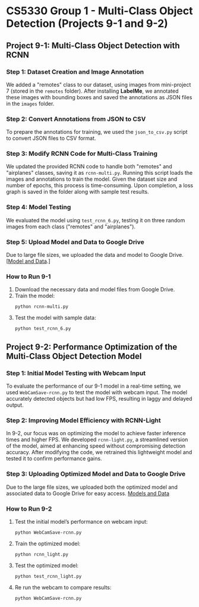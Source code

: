 # CS5330 Group 1 - Multi-Class Object Detection (Projects 9-1 and 9-2)

## Project 9-1: Multi-Class Object Detection with RCNN

### Step 1: Dataset Creation and Image Annotation
We added a "remotes" class to our dataset, using images from mini-project 7 (stored in the `remotes` folder). After installing **LabelMe**, we annotated these images with bounding boxes and saved the annotations as JSON files in the `images` folder.

### Step 2: Convert Annotations from JSON to CSV
To prepare the annotations for training, we used the `json_to_csv.py` script to convert JSON files to CSV format.

### Step 3: Modify RCNN Code for Multi-Class Training
We updated the provided RCNN code to handle both "remotes" and "airplanes" classes, saving it as `rcnn-multi.py`. Running this script loads the images and annotations to train the model. Given the dataset size and number of epochs, this process is time-consuming. Upon completion, a loss graph is saved in the folder along with sample test results.

### Step 4: Model Testing
We evaluated the model using `test_rcnn_6.py`, testing it on three random images from each class ("remotes" and "airplanes").

### Step 5: Upload Model and Data to Google Drive
Due to large file sizes, we uploaded the data and model to Google Drive. [[Model and Data](https://northeastern-my.sharepoint.com/:f:/r/personal/ambulkar_m_northeastern_edu/Documents/mini-project9?csf=1&web=1&e=5Zhica).]

### How to Run 9-1
1. Download the necessary data and model files from Google Drive.
2. Train the model:  
   ```
   python rcnn-multi.py
    ```
3. Test the model with sample data:
    ```
    python test_rcnn_6.py
    ```

## Project 9-2: Performance Optimization of the Multi-Class Object Detection Model

### Step 1: Initial Model Testing with Webcam Input
To evaluate the performance of our 9-1 model in a real-time setting, we used `WebCamSave-rcnn.py` to test the model with webcam input. The model accurately detected objects but had low FPS, resulting in laggy and delayed output.

### Step 2: Improving Model Efficiency with RCNN-Light
In 9-2, our focus was on optimizing the model to achieve faster inference times and higher FPS. We developed `rcnn-light.py`, a streamlined version of the model, aimed at enhancing speed without compromising detection accuracy. After modifying the code, we retrained this lightweight model and tested it to confirm performance gains.

### Step 3: Uploading Optimized Model and Data to Google Drive
Due to the large file sizes, we uploaded both the optimized model and associated data to Google Drive for easy access. [Models and Data](https://northeastern-my.sharepoint.com/:f:/r/personal/ambulkar_m_northeastern_edu/Documents/mini-project9?csf=1&web=1&e=5Zhica)

### How to Run 9-2
1. Test the initial model’s performance on webcam input:
   ```
   python WebCamSave-rcnn.py
    ```
2. Train the optimized model:
    ```
    python rcnn_light.py
    ```
3. Test the optimized model:
    ```
    python test_rcnn_light.py
    ```
4. Re run the webcam to compare results:
    ```
    python WebCamSave-rcnn.py 
    ```